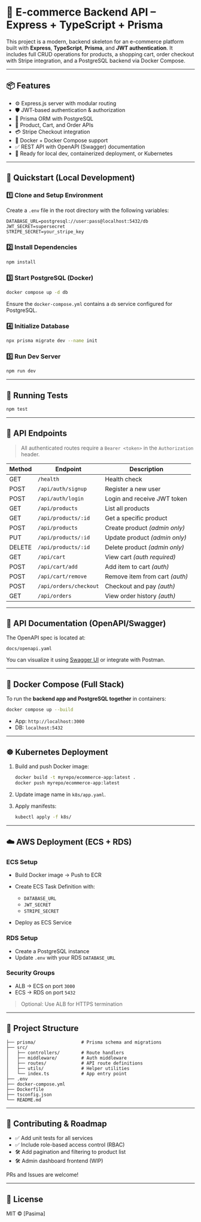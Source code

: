 # 🛒 E-commerce Backend API – Express + TypeScript + Prisma

This project is a modern, backend skeleton for an e-commerce platform built with **Express**, **TypeScript**, **Prisma**, and **JWT authentication**. It includes full CRUD operations for products, a shopping cart, order checkout with Stripe integration, and a PostgreSQL backend via Docker Compose.

---

## 📦 Features

- ⚙️ Express.js server with modular routing
- 🛡️ JWT-based authentication & authorization
- 🧩 Prisma ORM with PostgreSQL
- 🛒 Product, Cart, and Order APIs
- 💳 Stripe Checkout integration
- 🐳 Docker + Docker Compose support
- ✅ REST API with OpenAPI (Swagger) documentation
- 🌱 Ready for local dev, containerized deployment, or Kubernetes

---

## 🚀 Quickstart (Local Development)

### 1️⃣ Clone and Setup Environment

Create a `.env` file in the root directory with the following variables:

```env
DATABASE_URL=postgresql://user:pass@localhost:5432/db
JWT_SECRET=supersecret
STRIPE_SECRET=your_stripe_key
````

### 2️⃣ Install Dependencies

```bash
npm install
```

### 3️⃣ Start PostgreSQL (Docker)

```bash
docker compose up -d db
```

Ensure the `docker-compose.yml` contains a `db` service configured for PostgreSQL.

### 4️⃣ Initialize Database

```bash
npx prisma migrate dev --name init
```

### 5️⃣ Run Dev Server

```bash
npm run dev
```

---

## 🧪 Running Tests

```bash
npm test
```

---

## 🔗 API Endpoints

> All authenticated routes require a `Bearer <token>` in the `Authorization` header.

| Method | Endpoint               | Description                    |
| ------ | ---------------------- | ------------------------------ |
| GET    | `/health`              | Health check                   |
| POST   | `/api/auth/signup`     | Register a new user            |
| POST   | `/api/auth/login`      | Login and receive JWT token    |
| GET    | `/api/products`        | List all products              |
| GET    | `/api/products/:id`    | Get a specific product         |
| POST   | `/api/products`        | Create product *(admin only)*  |
| PUT    | `/api/products/:id`    | Update product *(admin only)*  |
| DELETE | `/api/products/:id`    | Delete product *(admin only)*  |
| GET    | `/api/cart`            | View cart *(auth required)*    |
| POST   | `/api/cart/add`        | Add item to cart *(auth)*      |
| POST   | `/api/cart/remove`     | Remove item from cart *(auth)* |
| POST   | `/api/orders/checkout` | Checkout and pay *(auth)*      |
| GET    | `/api/orders`          | View order history *(auth)*    |

---

## 📘 API Documentation (OpenAPI/Swagger)

The OpenAPI spec is located at:

```
docs/openapi.yaml
```

You can visualize it using [Swagger UI](https://editor.swagger.io/) or integrate with Postman.

---

## 🐳 Docker Compose (Full Stack)

To run the **backend app and PostgreSQL together** in containers:

```bash
docker compose up --build
```

* App: `http://localhost:3000`
* DB:  `localhost:5432`

---

## ☸️ Kubernetes Deployment

1. Build and push Docker image:

   ```bash
   docker build -t myrepo/ecommerce-app:latest .
   docker push myrepo/ecommerce-app:latest
   ```

2. Update image name in `k8s/app.yaml`.

3. Apply manifests:

   ```bash
   kubectl apply -f k8s/
   ```

---

## ☁️ AWS Deployment (ECS + RDS)

### ECS Setup

* Build Docker image → Push to ECR
* Create ECS Task Definition with:

  * `DATABASE_URL`
  * `JWT_SECRET`
  * `STRIPE_SECRET`
* Deploy as ECS Service

### RDS Setup

* Create a PostgreSQL instance
* Update `.env` with your RDS `DATABASE_URL`

### Security Groups

* ALB → ECS on port `3000`
* ECS → RDS on port `5432`

> Optional: Use ALB for HTTPS termination

---

## 📁 Project Structure

```
├── prisma/                 # Prisma schema and migrations
├── src/
│   ├── controllers/        # Route handlers
│   ├── middleware/         # Auth middleware
│   ├── routes/             # API route definitions
│   ├── utils/              # Helper utilities
│   └── index.ts            # App entry point
├── .env
├── docker-compose.yml
├── Dockerfile
├── tsconfig.json
└── README.md
```

---

## 🧠 Contributing & Roadmap

* ✅ Add unit tests for all services
* ✅ Include role-based access control (RBAC)
* 🛠 Add pagination and filtering to product list
* 🛠 Admin dashboard frontend (WIP)

PRs and Issues are welcome!

---

## 📜 License

MIT © \[Pasima]

```


